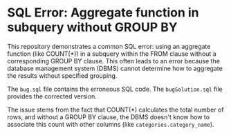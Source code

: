 # SQL Error: Aggregate function in subquery without GROUP BY

This repository demonstrates a common SQL error: using an aggregate function (like COUNT(*)) in a subquery within the FROM clause without a corresponding GROUP BY clause.  This often leads to an error because the database management system (DBMS) cannot determine how to aggregate the results without specified grouping.

The `bug.sql` file contains the erroneous SQL code. The `bugSolution.sql` file provides the corrected version.

The issue stems from the fact that COUNT(*) calculates the total number of rows, and without a GROUP BY clause, the DBMS doesn't know how to associate this count with other columns (like `categories.category_name`).